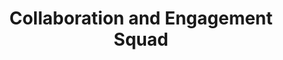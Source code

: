 ---
layout: sub-navigation
title: Collaboration and Engagement Squad
eleventyNavigation:
  key: Collaboration and Engagement Squad
  parent: Ways of working
  order: 1
---